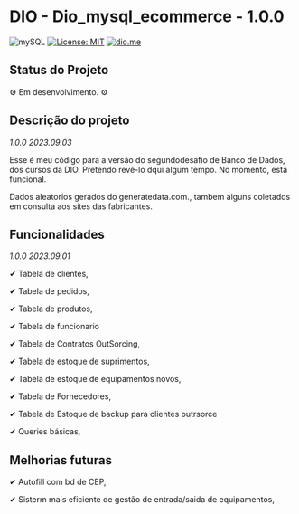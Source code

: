 # DIO - Dio_mysql_ecommerce - 1.0.0

![mySQL](https://img.shields.io/badge/MySQL-plastic?logo=mysql&logoColor=white&labelColor=blue)
[![License: MIT](https://img.shields.io/badge/License-MIT-green?label=⚖License&logo=balance-scale&logoColor=white&style=plastic)](https://opensource.org/licenses/MIT)
[![dio.me](https://img.shields.io/static/v1?label=⚫Dio.me&labelColor=black&message=ok!✔&color=purple&style=plastic&&logoXcolor=white)](https://web.dio.me/users/olhodelugarnenhum?tab=skills)

## Status do Projeto

<p> ⚙ Em desenvolvimento. ⚙ </p>

## Descrição do projeto 

<p align="justify">
   
  _1.0.0 2023.09.03_
  
Esse é meu código para a versão do segundodesafio de Banco de Dados, dos cursos da DIO. Pretendo revê-lo dqui algum tempo. No momento, está funcional. 

Dados aleatorios gerados do generatedata.com., tambem alguns coletados em consulta aos sites das fabricantes.

## Funcionalidades

_1.0.0 2023.09.01_
  
✔ Tabela de clientes,

✔ Tabela de pedidos,

✔ Tabela de produtos,

✔ Tabela de funcionario

✔ Tabela de Contratos OutSorcing,

✔ Tabela de estoque de suprimentos,

✔ Tabela de estoque de equipamentos novos,

✔ Tabela de Fornecedores,

✔ Tabela de Estoque de backup para clientes outrsorce

✔ Queries básicas,

## Melhorias futuras

✔ Autofill com bd de CEP,

✔ Sisterm mais eficiente de gestão de entrada/saida de equipamentos,



